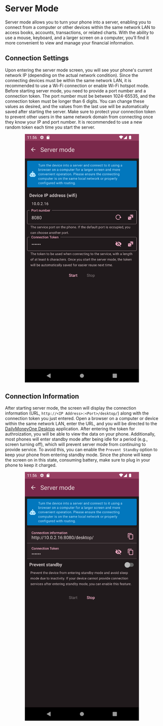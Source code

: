 # Server Mode

Server mode allows you to turn your phone into a server, enabling you to connect from a computer or other devices within the same network LAN to access books, accounts, transactions, or related charts. With the ability to use a mouse, keyboard, and a larger screen on a computer, you’ll find it more convenient to view and manage your financial information.

## Connection Settings

Upon entering the server mode screen, you will see your phone's current network IP (depending on the actual network condition). Since the connecting devices must be within the same network LAN, it is recommended to use a Wi-Fi connection or enable Wi-Fi hotspot mode. Before starting server mode, you need to provide a port number and a connection token. The port number must be between 1024-65535, and the connection token must be longer than 6 digits. You can change these values as desired, and the values from the last use will be automatically saved after starting the server. Make sure to protect your connection token to prevent other users in the same network domain from connecting once they know your IP and port number. It is recommended to use a new random token each time you start the server.

<div align="center">

<img src="imgs/server-mode-1.png" alt="" width="375">

</div>

## Connection Information

After starting server mode, the screen will display the connection information (URL, `http://<IP Address>:<Port>/desktop/`) along with the connection token you just entered. Open a browser on a computer or device within the same network LAN, enter the URL, and you will be directed to the [DailyMoneyOne Desktop](desktop.md) application. After entering the token for authroization, you will be able to view the data on your phone. Additionally, most phones will enter standby mode after being idle for a period (e.g., screen turning off), which will prevent server mode from continuing to provide service. To avoid this, you can enable the `Prevent Standby` option to keep your phone from entering standby mode. Since the phone will keep the screen on in this state, consuming battery, make sure to plug in your phone to keep it charged.

<div align="center">

<img src="imgs/server-mode-2.png" alt="" width="375">

</div>
